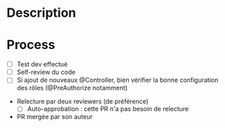 # Description


# Process
- [ ] Test dev effectué
- [ ] Self-review du code
- [ ] Si ajout de nouveaux @Controller, bien vérifier la bonne configuration des rôles (@PreAuthorize notamment)
- Relecture par deux reviewers (de préférence)
  - [ ] Auto-approbation : cette PR n'a pas besoin de relecture
- PR mergée par son auteur
